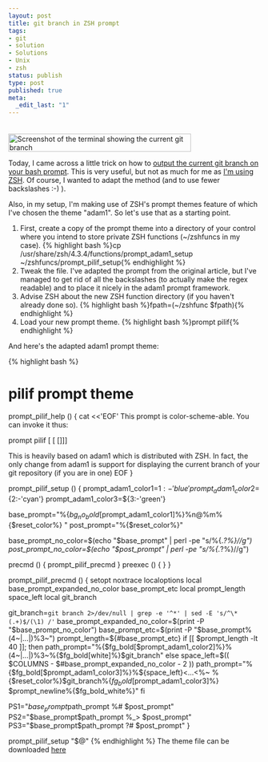 ```yaml
---
layout: post
title: git branch in ZSH prompt
tags:
- git
- solution
- Solutions
- Unix
- zsh
status: publish
type: post
published: true
meta:
  _edit_last: "1"
---
```

<p style="padding-top: 20px !important">
<img src="http://www.gnegg.ch/wp-content/uploads/2008/04/gitprompt.png" alt="Screenshot of the terminal showing the current git branch" title="git prompt" width="365" height="36" class="aligncenter size-full wp-image-400" />
</p>

Today, I came across a little trick on how to <a href="http://unboundimagination.com/Current-Git-Branch-in-Bash-Prompt">output the current git branch on your bash prompt</a>. This is very useful, but not as much for me as <a href="http://www.gnegg.ch/2005/04/praise-to-zsh/">I'm using ZSH</a>. Of course, I wanted to adapt the method (and to use fewer backslashes :-) ).

Also, in my setup, I'm making use of ZSH's prompt themes feature of which I've chosen the theme "adam1". So let's use that as a starting point.
<ol>
	<li>First, create a copy of the prompt theme into a directory of your control where you intend to store private ZSH functions (~/zshfuncs in my case).
{% highlight bash %}cp /usr/share/zsh/4.3.4/functions/prompt_adam1_setup ~/zshfuncs/prompt_pilif_setup{% endhighlight %}
</li>
	<li>Tweak the file. I've adapted the prompt from the original article, but I've managed to get rid of all the backslashes (to actually make the regex readable) and to place it nicely in the adam1 prompt framework.</li>
	<li>Advise ZSH about the new ZSH function directory (if you haven't already done so). {% highlight bash %}fpath=(~/zshfunc $fpath){% endhighlight %}</li>
	<li>Load your new prompt theme. {% highlight bash %}prompt pilif{% endhighlight %}</li>
</ol>
And here's the adapted adam1 prompt theme:

{% highlight bash %}
# pilif prompt theme

prompt_pilif_help () {
  cat <<'EOF'
This prompt is color-scheme-able.  You can invoke it thus:

  prompt pilif [<color1> [<color2> [<color3>]]]

This is heavily based on adam1 which is distributed with ZSH. In fact,
the only change from adam1 is support for displaying the current branch
of your git repository (if you are in one)
EOF
}

prompt_pilif_setup () {
  prompt_adam1_color1=${1:-'blue'}
  prompt_adam1_color2=${2:-'cyan'}
  prompt_adam1_color3=${3:-'green'}

  base_prompt="%{$bg_no_bold[$prompt_adam1_color1]%}%n@%m%{$reset_color%} "
  post_prompt="%{$reset_color%}"

  base_prompt_no_color=$(echo "$base_prompt" | perl -pe "s/%{.*?%}//g")
  post_prompt_no_color=$(echo "$post_prompt" | perl -pe "s/%{.*?%}//g")

  precmd  () { prompt_pilif_precmd }
  preexec () { }
}

prompt_pilif_precmd () {
  setopt noxtrace localoptions
  local base_prompt_expanded_no_color base_prompt_etc
  local prompt_length space_left
  local git_branch

  git_branch=`git branch 2>/dev/null | grep -e '^*' | sed -E 's/^\* (.+)$/(\1) /'`
  base_prompt_expanded_no_color=$(print -P "$base_prompt_no_color")
  base_prompt_etc=$(print -P "$base_prompt%(4~|...|)%3~")
  prompt_length=${#base_prompt_etc}
  if [[ $prompt_length -lt 40 ]]; then
    path_prompt="%{$fg_bold[$prompt_adam1_color2]%}%(4~|...|)%3~%{$fg_bold[white]%}$git_branch"
  else
    space_left=$(( $COLUMNS - $#base_prompt_expanded_no_color - 2 ))
    path_prompt="%{$fg_bold[$prompt_adam1_color3]%}%${space_left}<...<%~ %{$reset_color%}$git_branch%{$fg_bold[$prompt_adam1_color3]%} $prompt_newline%{$fg_bold_white%}"
  fi

  PS1="$base_prompt$path_prompt %# $post_prompt"
  PS2="$base_prompt$path_prompt %_&gt; $post_prompt"
  PS3="$base_prompt$path_prompt ?# $post_prompt"
}

prompt_pilif_setup "$@"
{% endhighlight %}
The theme file can be downloaded <a href="http://www.lipfi.ch/prompt_pilif_setup">here</a>
